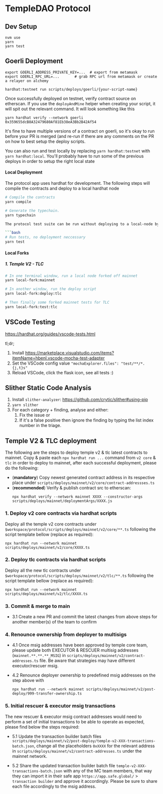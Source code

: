 # TempleDAO Protocol

## Dev Setup
```
nvm use
yarn
yarn test
```


## Goerli Deployment
```
export GOERLI_ADDRESS_PRIVATE_KEY=...  # export from metamask 
export GOERLI_RPC_URL=... 		# grab RPC url from metamask or create a relayer on alchemy

hardhat:testnet run scripts/deploys/goerli/{your-script-name}
```

Once successfully deployed on testnet, verify contract source on etherscan. If you use the `deployAndMine` helper when creating your
script, it will spit out the relevant command. It will look something like this

```
yarn hardhat verify --network goerli 0x359655dcB8A32479680Af81Eb38eA3Bb2B42Af54 
```

It's fine to have multiple versions of a contract on goerli, so it's okay to run before your PR is merged (and re-run if there are any
comments on the PR on how to best setup the deploy scripts.

You can also run and test locally by replacing `yarn hardhat:testnet` with `yarn hardhat:local`. You'll probably have to run some of the previous deploys
in order to setup the right local state



#### Local Deployment

The protocol app uses hardhat for development. The following steps will compile the contracts and deploy to a local hardhat node

```bash
# Compile the contracts
yarn compile

# Generate the typechain.
yarn typechain

The protocol test suite can be run without deploying to a local-node by running

```bash
# Run tests, no deployment neccessary
yarn test
```

#### Local Forks

##### 1. Temple V2 - TLC

```bash
# In one terminal window, run a local node forked off mainnet
yarn local-fork:mainnet

# In another window, run the deploy script
yarn local-fork:deploy:tlc

# Then finally some forked mainnet tests for TLC
yarn local-fork:test:tlc
```

## VSCode Testing

https://hardhat.org/guides/vscode-tests.html

tl;dr;
  1. Install https://marketplace.visualstudio.com/items?itemName=hbenl.vscode-mocha-test-adapter
  2. Set the VSCode config value `"mochaExplorer.files": "test/**/*.{j,t}s"`
  3. Reload VSCode, click the flask icon, see all tests :)

## Slither Static Code Analysis

1. Install `slither-analyzer`: <https://github.com/crytic/slither#using-pip>
2. `yarn slither`
3. For each category + finding, analyse and either:
   1. Fix the issue or
   2. If it's a false positive then ignore the finding by typing the list index number in the triage.


## Temple V2 & TLC deployment

The following are the steps to deploy temple v2 & tlc latest contracts to mainnet. Copy & paste each `npx hardhat run ...` command from `v2 core` & `tlc` in order to deploy to mainnet, after each successful deployment, please do the following:

- (**mandatory**) Copy newest generated contract address in its respective place under `scripts/deploys/mainnet/v2/core/contract-addressses.ts`
- (**recommended**) Verify & publish contract src to etherscan:
  ```
  npx hardhat verify --network mainnet XXXX --constructor-args scripts/deploys/mainnet/deploymentArgs/XXXX.js
  ```


### 1. Deploy v2 core contracts via hardhat scripts

Deploy all the temple v2 core contracts under `$workspace/protocol/scripts/deploys/mainnet/v2/core/**.ts` following the script template bellow (replace as required):

```
npx hardhat run --network mainnet scripts/deploys/mainnet/v2/core/XXXX.ts
```

### 2. Deploy tlc contracts via hardhat scripts

Deploy all the new tlc contracts under `$workspace/protocol/scripts/deploys/mainnet/v2/tlc/**.ts` following the script template bellow (replace as required):

```
npx hardhat run --network mainnet scripts/deploys/mainnet/v2/tlc/XXXX.ts
```

### 3. Commit & merge to main

- 3.1 Create a new PR and commit the latest changes from above steps for another member(s) of the team to confirm

### 4. Renounce ownership from deployer to multisigs

- 4.1 Once msig addresses have been approved by temple core team, please update both EXECUTOR & RESCUER multisig addresses (`mainnet.**.**.**_MSIG`) in `scripts/deploys/mainnet/v2/contract-addresses.ts` file. Be aware that strategies may have different executor/rescuer msig.

- 4.2 Renounce deployer ownership to predefined msig addresses on the step above with
  ```
  npx hardhat run --network mainnet scripts/deploys/mainnet/v2/post-deploy/999-transfer-ownership.ts
  ```

### 5. Initial rescuer & executor msig transactions

The new rescuer & executor msig contract addresses would need to perform a set of initial transactions to be able to operate as expected, please find below the steps required:

- 5.1 Update the transaction builder batch files `scripts/deploys/mainnet/v2/post-deploy/temple-v2-XXX-transactions-batch.json`, change all the placeholders `0xXXXX` for the relevant address in `scripts/deploys/mainnet/v2/contract-addresses.ts` under the mainnet network.

- 5.2 Share the updated transaction builder batch file `temple-v2-XXX-transactions-batch.json` with any of the MC team members, that way they can import it in their safe app `https://app.safe.global/` > `transaction builder` and approve it accordingly. Please be sure to share each file accordingly to the msig address.

